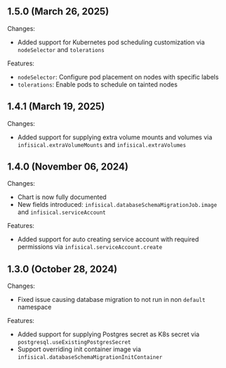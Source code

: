 ## 1.5.0 (March 26, 2025)

Changes:
* Added support for Kubernetes pod scheduling customization via `nodeSelector` and `tolerations`

Features:
* `nodeSelector`: Configure pod placement on nodes with specific labels
* `tolerations`: Enable pods to schedule on tainted nodes

## 1.4.1 (March 19, 2025)

Changes:
* Added support for supplying extra volume mounts and volumes via `infisical.extraVolumeMounts` and `infisical.extraVolumes`

## 1.4.0 (November 06, 2024)

Changes:
* Chart is now fully documented 
* New fields introduced: `infisical.databaseSchemaMigrationJob.image` and `infisical.serviceAccount`

Features:

* Added support for auto creating service account with required permissions via `infisical.serviceAccount.create`

## 1.3.0 (October 28, 2024)

Changes:
* Fixed issue causing database migration to not run in non `default` namespace

Features:

* Added support for supplying Postgres secret as K8s secret via `postgresql.useExistingPostgresSecret`
* Support overriding init container image via `infisical.databaseSchemaMigrationInitContainer`
